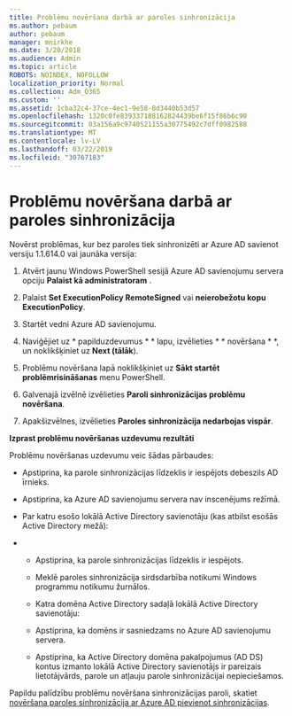 ```yaml
---
title: Problēmu novēršana darbā ar paroles sinhronizācija
ms.author: pebaum
author: pebaum
manager: mnirkhe
ms.date: 3/20/2018
ms.audience: Admin
ms.topic: article
ROBOTS: NOINDEX, NOFOLLOW
localization_priority: Normal
ms.collection: Adm_O365
ms.custom: ''
ms.assetid: 1cba32c4-37ce-4ec1-9e58-8d3440b53d57
ms.openlocfilehash: 1320c0fe839337188162824439be6f15f86b6c90
ms.sourcegitcommit: 03a156a9c9740521155a30775492c7dff0982588
ms.translationtype: MT
ms.contentlocale: lv-LV
ms.lasthandoff: 03/22/2019
ms.locfileid: "30767183"
---
```

# <a name="troubleshoot-password-synchronization"></a>Problēmu novēršana darbā ar paroles sinhronizācija

Novērst problēmas, kur bez paroles tiek sinhronizēti ar Azure AD savienot versiju 1.1.614.0 vai jaunāka versija:
  
1. Atvērt jaunu Windows PowerShell sesijā Azure AD savienojumu servera opciju **Palaist kā administratoram** . 
    
2. Palaist **Set ExecutionPolicy RemoteSigned** vai **neierobežotu kopu ExecutionPolicy**. 
    
3. Startēt vedni Azure AD savienojumu.
    
4. Naviģējiet uz * papilduzdevumus * * lapu, izvēlieties * * novēršana * *, un noklikšķiniet uz **Next (tālāk**). 
    
5. Problēmu novēršana lapā noklikšķiniet uz **Sākt startēt problēmrisināšanas** menu PowerShell. 
    
6. Galvenajā izvēlnē izvēlieties **Paroli sinhronizācijas problēmu novēršana**. 
    
7. Apakšizvēlnes, izvēlieties **Paroles sinhronizācija nedarbojas vispār**. 
    
 **Izprast problēmu novēršanas uzdevumu rezultāti**
  
Problēmu novēršanas uzdevumu veic šādas pārbaudes:
  
- Apstiprina, ka parole sinhronizācijas līdzeklis ir iespējots debeszils AD īrnieks.
    
- Apstiprina, ka Azure AD savienojumu servera nav inscenējums režīmā.
    
- Par katru esošo lokālā Active Directory savienotāju (kas atbilst esošās Active Directory mežā):
    
- 
  - Apstiprina, ka parole sinhronizācijas līdzeklis ir iespējots.
    
  - Meklē paroles sinhronizācija sirdsdarbība notikumi Windows programmu notikumu žurnālos.
    
  - Katra domēna Active Directory sadaļā lokālā Active Directory savienotāju:
    
  - Apstiprina, ka domēns ir sasniedzams no Azure AD savienojumu servera.
    
  - Apstiprina, ka Active Directory domēna pakalpojumus (AD DS) kontus izmanto lokālā Active Directory savienotājs ir pareizais lietotājvārds, parole un atļauju parole sinhronizācijai nepieciešamos.
    
Papildu palīdzību problēmu novēršana sinhronizācijas paroli, skatiet [novēršana paroles sinhronizācija ar Azure AD pievienot sinhronizācijas](https://docs.microsoft.com/azure/active-directory/connect/active-directory-aadconnectsync-troubleshoot-password-synchronization).
  

